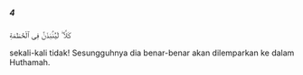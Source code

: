 ##### 4

<span class="ayah">كَلَّا ۖ لَيُنۢبَذَنَّ فِى ٱلْحُطَمَةِ</span>

<span class="ayah_translation">sekali-kali tidak! Sesungguhnya dia benar-benar akan dilemparkan ke dalam Huthamah.</span>
